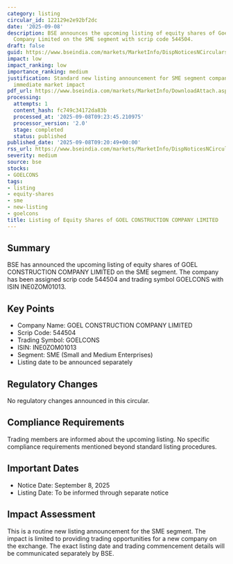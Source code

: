 ```yaml
---
category: listing
circular_id: 122129e2e92bf2dc
date: '2025-09-08'
description: BSE announces the upcoming listing of equity shares of Goel Construction
  Company Limited on the SME segment with scrip code 544504.
draft: false
guid: https://www.bseindia.com/markets/MarketInfo/DispNoticesNCirculars.aspx?Noticeid={5F42D791-3297-4CA8-9E9E-FABB798C33EB}&noticeno=20250908-8&dt=09/08/2025&icount=8&totcount=8&flag=0
impact: low
impact_ranking: low
importance_ranking: medium
justification: Standard new listing announcement for SME segment company with minimal
  immediate market impact
pdf_url: https://www.bseindia.com/markets/MarketInfo/DownloadAttach.aspx?id=20250908-8&attachedId=
processing:
  attempts: 1
  content_hash: fc749c34172da83b
  processed_at: '2025-09-08T09:23:45.210975'
  processor_version: '2.0'
  stage: completed
  status: published
published_date: '2025-09-08T09:20:49+00:00'
rss_url: https://www.bseindia.com/markets/MarketInfo/DispNoticesNCirculars.aspx?Noticeid={5F42D791-3297-4CA8-9E9E-FABB798C33EB}&noticeno=20250908-8&dt=09/08/2025&icount=8&totcount=8&flag=0
severity: medium
source: bse
stocks:
- GOELCONS
tags:
- listing
- equity-shares
- sme
- new-listing
- goelcons
title: Listing of Equity Shares of GOEL CONSTRUCTION COMPANY LIMITED
---
```


## Summary

BSE has announced the upcoming listing of equity shares of GOEL CONSTRUCTION COMPANY LIMITED on the SME segment. The company has been assigned scrip code 544504 and trading symbol GOELCONS with ISIN INE0ZOM01013.

## Key Points

- Company Name: GOEL CONSTRUCTION COMPANY LIMITED
- Scrip Code: 544504
- Trading Symbol: GOELCONS
- ISIN: INE0ZOM01013
- Segment: SME (Small and Medium Enterprises)
- Listing date to be announced separately

## Regulatory Changes

No regulatory changes announced in this circular.

## Compliance Requirements

Trading members are informed about the upcoming listing. No specific compliance requirements mentioned beyond standard listing procedures.

## Important Dates

- Notice Date: September 8, 2025
- Listing Date: To be informed through separate notice

## Impact Assessment

This is a routine new listing announcement for the SME segment. The impact is limited to providing trading opportunities for a new company on the exchange. The exact listing date and trading commencement details will be communicated separately by BSE.